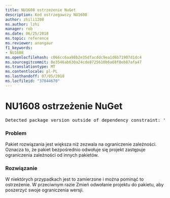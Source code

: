 ```yaml
---
title: NU1608 ostrzeżenie NuGet
description: Kod ostrzegawczy NU1608
author: zhili1208
ms.author: lzhi
manager: rob
ms.date: 06/25/2018
ms.topic: reference
ms.reviewer: anangaur
f1_keywords:
- NU1608
ms.openlocfilehash: c066cc6aa98b2e35dfacddc9ea1d6b71907d1dc4
ms.sourcegitcommit: 8e3546ab630a24cde8725610b6a68f8eb87afa47
ms.translationtype: MT
ms.contentlocale: pl-PL
ms.lasthandoff: 07/05/2018
ms.locfileid: "37844670"
---
```

# <a name="nuget-warning-nu1608"></a>NU1608 ostrzeżenie NuGet

<pre>Detected package version outside of dependency constraint: 'PackageA' 1.0.0 requires 'PackageB' (= 1.0.0) but version 'PackageB' 2.0.0 was resolved.</pre>

### <a name="issue"></a>Problem
Pakiet rozwiązania jest większa niż zezwala na ograniczenie zależności. Oznacza to, że pakiet bezpośrednio odwołuje się projekt zastępuje ograniczenia zależności od innych pakietów.

### <a name="solution"></a>Rozwiązanie
W niektórych przypadkach jest to zamierzone i można pominąć to ostrzeżenie. W przeciwnym razie Zmień odwołanie projektu do pakietu, aby poszerzyć swoje ograniczenia wersji.